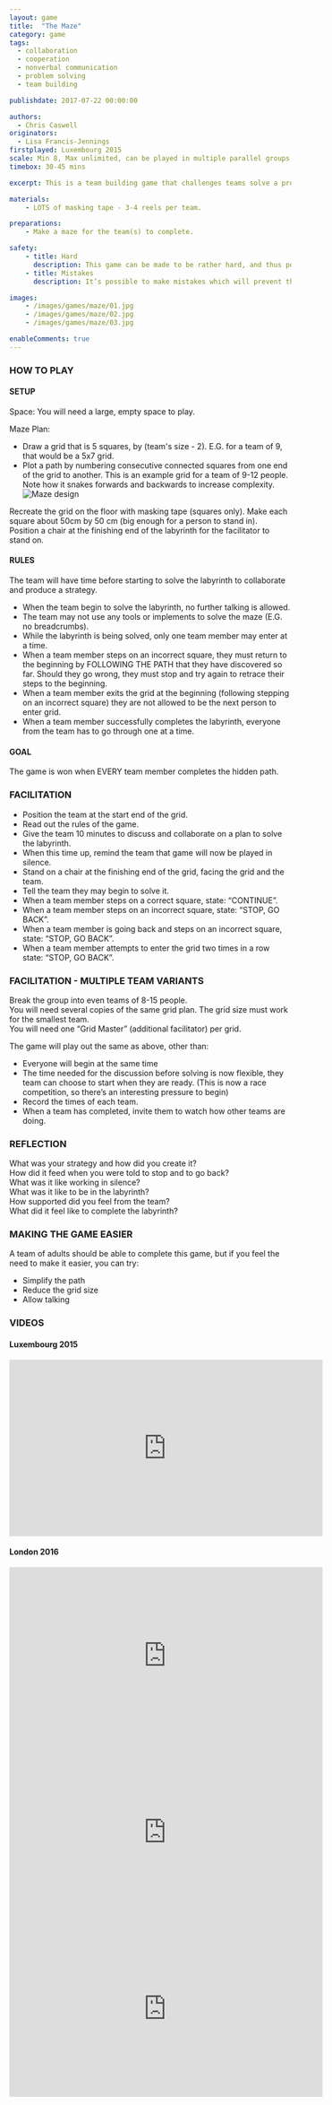 ```yaml
---
layout: game
title:  "The Maze"
category: game
tags:
  - collaboration
  - cooperation
  - nonverbal communication
  - problem solving
  - team building

publishdate: 2017-07-22 00:00:00

authors: 
  - Chris Caswell
originators: 
  - Lisa Francis-Jennings
firstplayed: Luxembourg 2015
scale: Min 8, Max unlimited, can be played in multiple parallel groups
timebox: 30-45 mins

excerpt: This is a team building game that challenges teams solve a problem very collaboratively. The team need to discover a path through a labyrinth, the path is hidden.The labyrinth is represented by a grid on the floor. The path is a series connected squares travelling from one end  of the grid to the other.  When a team member steps off the path, they will need to start again. To make this suitability challenging, the labyrinth is solved in silence. It requires the team to support each other in order to succeed. Ultimately it will create feelings of euphoric success demonstrating what the team can achieve when they work together. The game can be scaled by having multiple teams play simultaneously, creating a competition.

materials:
    - LOTS of masking tape - 3-4 reels per team.

preparations:
    - Make a maze for the team(s) to complete.

safety:
    - title: Hard
      description: This game can be made to be rather hard, and thus potentially very frustrating. It’s important to be conscious of the team’s stress level. Should the team become overly frustrated pause the game, and allow them additional time to rethink their plan.
    - title: Mistakes
      description: It’s possible to make mistakes which will prevent the team from progressing. This can lead to a situation where the team feel they’ve tried all available options are are stuck. If frustration and stress is high, and they believe they’ve exhausted all options, give them a hint to unblock them.

images:
    - /images/games/maze/01.jpg
    - /images/games/maze/02.jpg
    - /images/games/maze/03.jpg

enableComments: true
---
```


### HOW TO PLAY
#### SETUP
Space: You will need a large, empty space to play.  

Maze Plan:

* Draw a grid that is 5 squares, by (team's size - 2). E.G. for a team of 9, that would be a 5x7 grid.
* Plot a path by numbering consecutive connected squares from one end of the grid to another. This is an example grid for a team of 9-12 people. Note how it snakes forwards and backwards to increase complexity.
![Maze design]({{site.url}}/images/games/maze/maze.png "Maze design")

Recreate the grid on the floor with masking tape (squares only). Make each square about 50cm by 50 cm (big enough for a person to stand in).   
Position a chair at the finishing end of the labyrinth for the facilitator to stand on.  

#### RULES
The team will have time before starting to solve the labyrinth to collaborate and produce a strategy.  
* When the team begin to solve the labyrinth, no further talking is allowed.  
* The team may not use any tools or implements to solve the maze (E.G. no breadcrumbs).   
* While the labyrinth is being solved, only one team member may enter at a time.  
* When a team member steps on an incorrect square, they must return to the beginning by FOLLOWING THE PATH that they have discovered so far. Should they go wrong, they must stop and try again to retrace their steps to the beginning.  
* When a team member exits the grid at the beginning (following stepping on an incorrect square) they are not allowed to be the next person to enter grid.  
* When a team member successfully completes the labyrinth, everyone from the team has to go through one at a time.  

#### GOAL
The game is won when EVERY team member completes the hidden path.  


### FACILITATION
* Position the team at the start end of the grid.  
* Read out the rules of the game.  
* Give the team 10 minutes to discuss and collaborate on a plan to solve the labyrinth.  
* When this time up, remind the team that game will now be played in silence.  
* Stand on a chair at the finishing end of the grid, facing the grid and the team.  
* Tell the team they may begin to solve it.  
* When a team member steps on a correct square, state: “CONTINUE”.  
* When a team member steps on an incorrect square, state: “STOP, GO BACK”.   
* When a team member is going back and steps on an incorrect square, state: “STOP, GO BACK”.  
* When a team member attempts to enter the grid two times in a row state: “STOP, GO BACK”.  

### FACILITATION - MULTIPLE TEAM VARIANTS
Break the group into even teams of 8-15 people.  
You will need several copies of the same grid plan. The grid size must work for the smallest team.  
You will need one “Grid Master” (additional facilitator) per grid.  

The game will play out the same as above, other than:

* Everyone will begin at the same time
* The time needed for the discussion before solving is now flexible, they team can choose to start when they are ready. (This is now a race competition, so there’s an interesting pressure to begin)
* Record the times of each team.
* When a team has completed, invite them to watch how other teams are doing.

### REFLECTION
What was your strategy and how did you create it?  
How did it feed when you were told to stop and to go back?  
What was it like working in silence?  
What was it like to be in the labyrinth?   
How supported did you feel from the team?  
What did it feel like to complete the labyrinth?  

### MAKING THE GAME EASIER
A team of adults should be able to complete this game, but if you feel the need to make it easier, you can try:
- Simplify the path
- Reduce the grid size
- Allow talking


### VIDEOS

#### Luxembourg 2015
<iframe width="560" height="315" src="https://www.youtube.com/embed/ayWZafDEkZA" frameborder="0" allowfullscreen></iframe>

#### London 2016
<iframe width="560" height="315" src="https://www.youtube.com/embed/je-DWQzu4A4" frameborder="0" allowfullscreen></iframe>
<iframe width="560" height="315" src="https://www.youtube.com/embed/HbBK8heiJkQ" frameborder="0" allowfullscreen></iframe>
<iframe width="560" height="315" src="https://www.youtube.com/embed/Bg1JfmGjN3Q" frameborder="0" allowfullscreen></iframe>